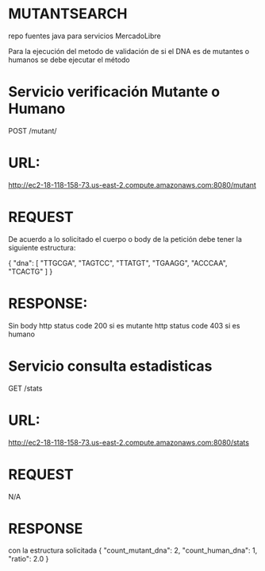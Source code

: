 # MUTANTSEARCH
repo fuentes java para servicios MercadoLibre



Para la ejecución del metodo de validación de si el DNA es de mutantes o humanos
se debe ejecutar el método 

# Servicio verificación Mutante o Humano
POST /mutant/

# URL: 
http://ec2-18-118-158-73.us-east-2.compute.amazonaws.com:8080/mutant

# REQUEST
De acuerdo a lo solicitado el cuerpo o body de la petición debe tener la siguiente estructura: 

{
    "dna": [
        "TTGCGA",
        "TAGTCC",
        "TTATGT",
        "TGAAGG",
        "ACCCAA",
        "TCACTG"
    ]
}


# RESPONSE:
Sin body 
http status code 200 si es mutante
http status code 403 si es humano


# Servicio consulta estadisticas
GET /stats

# URL: 
http://ec2-18-118-158-73.us-east-2.compute.amazonaws.com:8080/stats

# REQUEST
N/A

# RESPONSE
con la estructura solicitada 
{
    "count_mutant_dna": 2,
    "count_human_dna": 1,
    "ratio": 2.0
}
